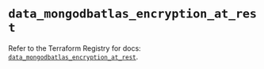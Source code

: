 # `data_mongodbatlas_encryption_at_rest`

Refer to the Terraform Registry for docs: [`data_mongodbatlas_encryption_at_rest`](https://registry.terraform.io/providers/mongodb/mongodbatlas/1.40.0/docs/data-sources/encryption_at_rest).

